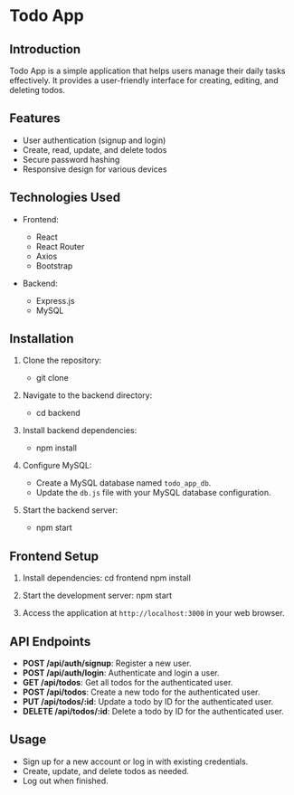 # Todo App

## Introduction
Todo App is a simple application that helps users manage their daily tasks effectively. It provides a user-friendly interface for creating, editing, and deleting todos.

## Features
- User authentication (signup and login)
- Create, read, update, and delete todos
- Secure password hashing
- Responsive design for various devices

## Technologies Used
- Frontend:
  - React
  - React Router
  - Axios
  - Bootstrap
  
- Backend:
  - Express.js
  - MySQL

## Installation
1. Clone the repository:
   - git clone <repository-url>
   
2. Navigate to the backend directory:
   - cd backend

3. Install backend dependencies:
   - npm install

4. Configure MySQL:
    - Create a MySQL database named `todo_app_db`.
    - Update the `db.js` file with your MySQL database configuration.

5. Start the backend server:
   - npm start

## Frontend Setup
1. Install dependencies:
cd frontend
npm install

2. Start the development server:
npm start

9. Access the application at `http://localhost:3000` in your web browser.

## API Endpoints
- **POST /api/auth/signup**: Register a new user.
- **POST /api/auth/login**: Authenticate and login a user.
- **GET /api/todos**: Get all todos for the authenticated user.
- **POST /api/todos**: Create a new todo for the authenticated user.
- **PUT /api/todos/:id**: Update a todo by ID for the authenticated user.
- **DELETE /api/todos/:id**: Delete a todo by ID for the authenticated user.

## Usage
- Sign up for a new account or log in with existing credentials.
- Create, update, and delete todos as needed.
- Log out when finished.












